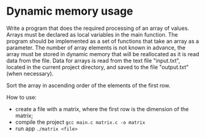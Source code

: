 # Dynamic memory usage

Write a program that does the required processing of an array of values. Arrays must be declared as local variables in the main function. The program should be implemented as a set of functions that take an array as a parameter. The number of array elements is not known in advance, the array must be stored in dynamic memory that will be reallocated as it is read data from the file. Data for arrays is read from the text file "input.txt", located in the current project directory, and saved to the file "output.txt" (when necessary).

Sort the array in ascending order of the elements of the first row.

How to use:

- create a file with a matrix, where the first row is the dimension of the matrix;
- compile the project ```gcc main.c matrix.c -o matrix```
- run app ```./matrix <file>```
